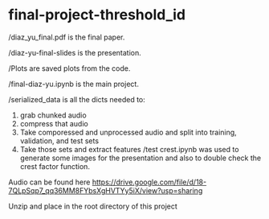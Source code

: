 # final-project-threshold_id

/diaz_yu_final.pdf is the final paper. 

/diaz-yu-final-slides is the presentation. 

/Plots are saved plots from the code. 

/final-diaz-yu.ipynb is the main project. 

/serialized_data is all the dicts needed to:
1. grab chunked audio
2. compress that audio
3. Take comporessed  and unprocessed audio and split into 
training, validation, and test sets
4. Take those sets and extract features
/test crest.ipynb was used to generate some images for the presentation
and also to double check the crest factor function.

Audio can be found here https://drive.google.com/file/d/18-7QLpSqp7_qq36MM8FYbsXgHVTYy5iX/view?usp=sharing

Unzip and place in the root directory of this project
